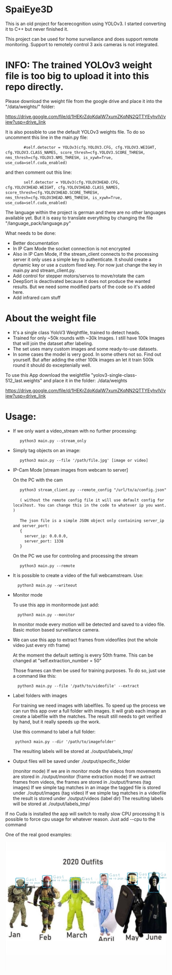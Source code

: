 # SpaiEye3D

This is an old project for facerecognition using YOLOv3. I started converting it to C++ but never finished it.

This project can be used for home surveilance and does support remote monitoring. Support to remotely control 3 axis cameras is not integrated. 

# INFO: The trained YOLOv3 weight file is too big to upload it into this repo directly. 

Please download the weight file from the google drive and place it into the "/data/weights/" folder:

https://drive.google.com/file/d/1HEKrZdoKdalW7xumZKqNN2QTTYEyhvlV/view?usp=drive_link

It is also possible to use the default YOLOv3 weights file. To do so uncomment this line in the main.py file:

            #self.detector = YOLOv3(cfg.YOLOV3.CFG, cfg.YOLOV3.WEIGHT, cfg.YOLOV3.CLASS_NAMES, score_thresh=cfg.YOLOV3.SCORE_THRESH, nms_thresh=cfg.YOLOV3.NMS_THRESH, is_xywh=True, use_cuda=self.cuda_enabled)

and then comment out this line:

            self.detector = YOLOv3(cfg.YOLOV3HEAD.CFG, cfg.YOLOV3HEAD.WEIGHT, cfg.YOLOV3HEAD.CLASS_NAMES, score_thresh=cfg.YOLOV3HEAD.SCORE_THRESH, nms_thresh=cfg.YOLOV3HEAD.NMS_THRESH, is_xywh=True, use_cuda=self.cuda_enabled)


The language within the project is german and there are no other languages available yet. But it is easy to translate everything by changing the file "/language_pack/language.py"



What needs to be done:

 - Better documentation
 - In IP Cam Mode the socket connection is not encrypted
 - Also in IP Cam Mode, if the stream_client connects to the processing server it only uses a simple key to authenticate. It should create a dynamic key or use a custom fixed key. For now just change the key in main.py and stream_client.py.
 - Add control for stepper motors/servos to move/rotate the cam
 - DeepSort is deactivated because it does not produce the wanted results. But we need some modified parts of the code so it's added here.
 - Add infrared cam stuff  



# About the weight file
 - It's a single class YoloV3 Weightfile, trained to detect heads. 
 - Trained for only ~50k rounds with ~30k Images. I still have 100k Images that will join the dataset after labeling.
 - The set uses many custom images and some ready-to-use datasets.
 - In some cases the model is very good. In some others not so. Find out yourself. But after adding the other 100k images an let it train 500k round it should do exceptenially well.
 
 
 To use this App download the weightfile "yolov3-single-class-512_last.weights" and place it in the folder:
     ./data/weights

https://drive.google.com/file/d/1HEKrZdoKdalW7xumZKqNN2QTTYEyhvlV/view?usp=drive_link



# Usage:

- If we only want a video_stream with no further processing:  

         python3 main.py --stream_only  



- Simply tag objects on an image:

         python3 main.py --file '/path/file.jpg' [image or video]  



- IP-Cam Mode [stream images from webcam to server]  

     On the PC with the cam
     
         python3 stream_client.py --remote_config "/url/to/a/config.json"
         
         ( without the remote config file it will use default config for localhost. You can change this in the code to whatever ip you want. )
         
         The json file is a simple JSON object only containing server_ip and server_port:
         {
           server_ip: 0.0.0.0,
           server_port: 1338
         }
         
     On the PC we use for controling and processing the stream
     
         python3 main.py --remote  



- It is possible to create a video of the full webcamstream. Use:

        python3 main.py --writeout  



- Monitor mode  

    To use this app in monitormode just add:
    
        python3 main.py --monitor
    
    In monitor mode every motion will be detected and saved to a video file. Basic motion based surveillance camera.  



- We can use this app to extract frames from videofiles (not the whole video just every nth frame)  

    At the moment the default setting is every 50th frame.
    This can be changed at "self.extraction_number = 50"

    Those frames can then be used for training purposes.
    To do so, just use a command like this:

        python3 main.py --file '/path/to/videofile' --extract  



- Label folders with images  

    For training we need images with labelfiles.
    To speed up the process we can run this app over a full folder with images.
    It will grab each image an create a labelfile with the matches.
    The result still needs to get verified by hand, but it really speeds up the work.
 
    Use this command to label a full folder:

       python3 main.py --dir '/path/to/imagefolder'
    
    The resulting labels will be stored at ./output/labels_tmp/  



- Output files will be saved under ./output/specific_folder  

    (monitor mode) If we are in monitor mode the videos from movements are stored in ./output/monitor
    (frame extraction mode) If we axtract frames from videos, the frames are stored in ./output/frames
    (tag images) If we simple tag matches in an image the tagged file is stored under ./output/images
    (tag video) If we simple tag matches in a videofile the result is stored under ./output/videos
    (label dir) The resulting labels will be stored at ./output/labels_tmp/


If no Cuda is installed the app will switch to really slow CPU processing
It is possible to force cpu usage for whatever reason. Just add --cpu to the command



One of the real good examples:


![alt text](./output/images/1597091866090_1.jpg)

